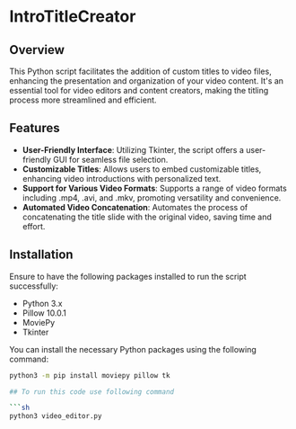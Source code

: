 # IntroTitleCreator

## Overview

This Python script facilitates the addition of custom titles to video files, enhancing the presentation and organization of your video content. It's an essential tool for video editors and content creators, making the titling process more streamlined and efficient.

## Features

- **User-Friendly Interface**: Utilizing Tkinter, the script offers a user-friendly GUI for seamless file selection.
- **Customizable Titles**: Allows users to embed customizable titles, enhancing video introductions with personalized text.
- **Support for Various Video Formats**: Supports a range of video formats including .mp4, .avi, and .mkv, promoting versatility and convenience.
- **Automated Video Concatenation**: Automates the process of concatenating the title slide with the original video, saving time and effort.

## Installation

Ensure to have the following packages installed to run the script successfully:

- Python 3.x
- Pillow 10.0.1
- MoviePy
- Tkinter

You can install the necessary Python packages using the following command:

```sh
python3 -m pip install moviepy pillow tk

## To run this code use following command

```sh
python3 video_editor.py
